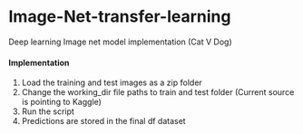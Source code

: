 # Image-Net-transfer-learning
Deep learning Image net model implementation (Cat V Dog)
#### Implementation

1. Load the training and test images as a zip folder
2. Change the working_dir file paths to train and test folder (Current source is pointing to Kaggle)
3. Run the script
4. Predictions are stored in the final df dataset
